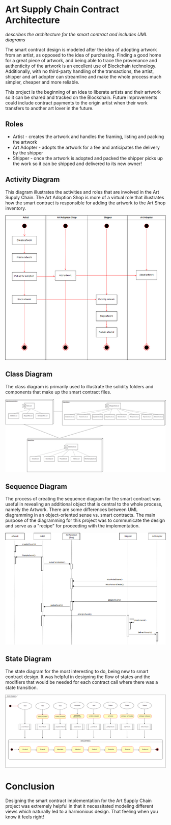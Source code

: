 # Art Supply Chain Contract Architecture
*describes the architecture for the smart contract and includes UML diagrams*

The smart contract design is modeled after the idea of adopting artwork from an artist, as opposed to the idea of purchasing. Finding a good home for a great piece of artwork, and being able to trace the provenance and authenticity of the artwork is an excellent use of Blockchain technology. Additionally, with no third-party handling of the transactions, the artist, shipper and art adopter can streamline and make the whole process much simpler, cheaper and more reliable.

This project is the beginning of an idea to liberate artists and their artwork so it can be shared and tracked on the Blockchain. Future improvements could include contract payments to the origin artist when their work transfers to another art lover in the future.

## Roles
* Artist - creates the artwork and handles the framing, listing and packing the artwork
* Art Adopter - adopts the artwork for a fee and anticipates the delivery by the shipper
* Shipper - once the artwork is adopted and packed the shipper picks up the work so it can be shipped and delivered to its new owner!

## Activity Diagram
This diagram illustrates the activities and roles that are involved in the Art Supply Chain. The Art Adoption Shop is more of a virtual role that illustrates how the smart contract is responsible for adding the artwork to the Art Shop inventory.

![](images/art-adoption-activity-diagram.png)

## Class Diagram
The class diagram is primarily used to illustrate the solidity folders and components that make up the smart contract files.

![](images/art-adoption-class-diagram.png)

## Sequence Diagram
The process of creating the sequence diagram for the smart contract was useful in revealing an additional object that is central to the whole process, namely the Artwork. There are some differences between UML diagramming in an object-oriented sense vs. smart contracts. The main purpose of the diagramming for this project was to communicate the design and serve as a "recipe" for proceeding with the implementation. 

![](images/art-adoption-sequence-diagram.png)

## State Diagram
The state diagram for the most interesting to do, being new to smart contract design. It was helpful in designing the flow of states and the modifiers that would be needed for each contract call where there was a state transition.

![](images/art-adoption-state-diagram.png)

# Conclusion
Designing the smart contract implementation for the Art Supply Chain project was extremely helpful in that it necessitated modeling different views which naturally led to a harmonious design. That feeling when you know it feels right!